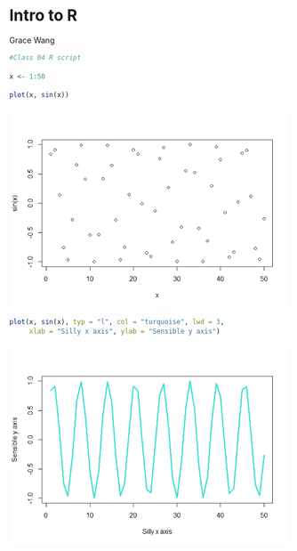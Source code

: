 # Intro to R
Grace Wang

``` r
#Class 04 R script

x <- 1:50

plot(x, sin(x))
```

![](class4_files/figure-commonmark/unnamed-chunk-1-1.png)

``` r
plot(x, sin(x), typ = "l", col = "turquoise", lwd = 3, 
     xlab = "Silly x axis", ylab = "Sensible y axis")
```

![](class4_files/figure-commonmark/unnamed-chunk-1-2.png)
